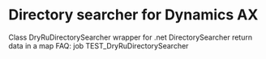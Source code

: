 
Directory searcher for Dynamics AX
================================================================
Class DryRuDirectorySearcher wrapper for .net DirectorySearcher return data in a map
FAQ: job TEST_DryRuDirectorySearcher

